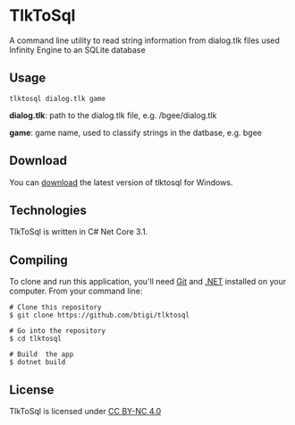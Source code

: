 # TlkToSql

A command line utility to read string information from dialog.tlk files used Infinity Engine to an SQLite database


## Usage
``` 
tlktosql dialog.tlk game
```

**dialog.tlk**: path to the dialog.tlk file, e.g. /bgee/dialog.tlk

**game**: game name, used to classify strings in the datbase, e.g. bgee

## Download

You can [download](https://github.com/btigi/tlktosql/releases/) the latest version of tlktosql for Windows.


## Technologies

TlkToSql is written in C# Net Core 3.1.


## Compiling

To clone and run this application, you'll need [Git](https://git-scm.com) and [.NET](https://dotnet.microsoft.com/) installed on your computer. From your command line:

```
# Clone this repository
$ git clone https://github.com/btigi/tlktosql

# Go into the repository
$ cd tlktosql

# Build  the app
$ dotnet build
```


## License

TlkToSql is licensed under [CC BY-NC 4.0](https://creativecommons.org/licenses/by-nc/4.0/)
 